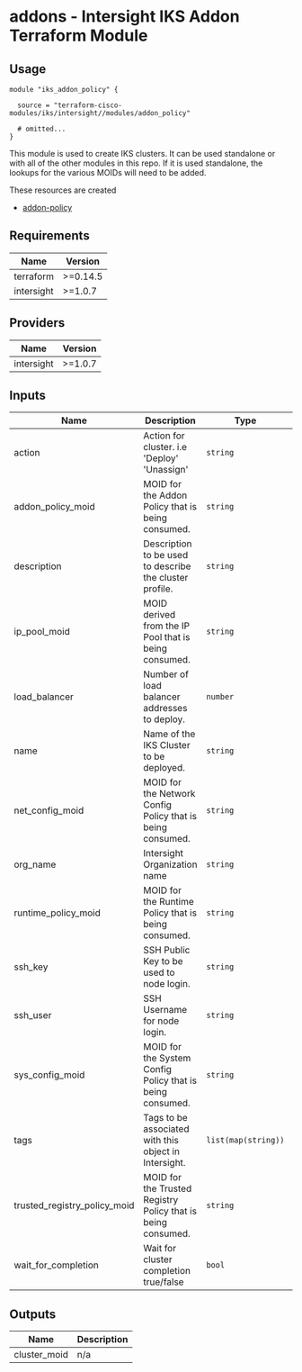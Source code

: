# addons - Intersight IKS Addon Terraform Module

## Usage

```hcl
module "iks_addon_policy" {

  source = "terraform-cisco-modules/iks/intersight//modules/addon_policy"

  # omitted...
}
```

This module is used to create IKS clusters.  It can be used standalone or with all of the other modules in this repo.  If it is used standalone, the lookups for the various MOIDs will need to be added.


These resources are created

* [addon-policy](https://registry.terraform.io/providers/CiscoDevNet/intersight/latest/docs/resources/kubernetes_addon_policy)

<!-- BEGINNING OF PRE-COMMIT-TERRAFORM DOCS HOOK -->
## Requirements

| Name | Version |
|------|---------|
| terraform | >=0.14.5 |
| intersight | >=1.0.7 |

## Providers

| Name | Version |
|------|---------|
| intersight | >=1.0.7 |

## Inputs

| Name | Description | Type | Default | Required |
|------|-------------|------|---------|:--------:|
| action | Action for cluster. i.e 'Deploy' 'Unassign' | `string` | `"Unassign"` | no |
| addon\_policy\_moid | MOID for the Addon Policy that is being consumed. | `string` | `""` | no |
| description | Description to be used to describe the cluster profile. | `string` | `""` | no |
| ip\_pool\_moid | MOID derived from the IP Pool that is being consumed. | `string` | n/a | yes |
| load\_balancer | Number of load balancer addresses to deploy. | `number` | n/a | yes |
| name | Name of the IKS Cluster to be deployed. | `string` | n/a | yes |
| net\_config\_moid | MOID for the Network Config Policy that is being consumed. | `string` | n/a | yes |
| org\_name | Intersight Organization name | `string` | n/a | yes |
| runtime\_policy\_moid | MOID for the Runtime Policy that is being consumed. | `string` | `""` | no |
| ssh\_key | SSH Public Key to be used to node login. | `string` | n/a | yes |
| ssh\_user | SSH Username for node login. | `string` | n/a | yes |
| sys\_config\_moid | MOID for the System Config Policy that is being consumed. | `string` | n/a | yes |
| tags | Tags to be associated with this object in Intersight. | `list(map(string))` | `[]` | no |
| trusted\_registry\_policy\_moid | MOID for the Trusted Registry Policy that is being consumed. | `string` | `""` | no |
| wait\_for\_completion | Wait for cluster completion true/false | `bool` | `false` | no |

## Outputs

| Name | Description |
|------|-------------|
| cluster\_moid | n/a |

<!-- END OF PRE-COMMIT-TERRAFORM DOCS HOOK -->